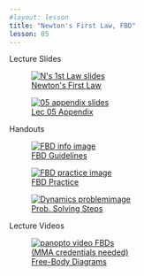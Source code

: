 ```yaml
---
#layout: lesson
title: "Newton's First Law, FBD"
lesson: 05
---
```


<div class="heading3"> Lecture Slides </div>

<div class="thumb_container">

  <a href="https://drive.google.com/file/d/1Rl2_92Hgly56GhOulsKXNyDM6FTKXriV/view" target="_blank">
    <figure class="thumblink">
      <img class="thumblink-img" src="{{site.baseurl}}/images/thumbs/L05.png" alt="N's 1st Law slides" >
      <figcaption class="thumblink-caption"> Newton's First Law </figcaption>
    </figure>
  </a>

  <a href="https://drive.google.com/file/d/1gii_-WdYaJ90Qyq-SnTzPGWjY_lB8BuT/view" target="_blank">
    <figure class="thumblink">
      <img class="thumblink-img" src="{{site.baseurl}}/images/thumbs/L05b.png" alt="05 appendix slides" >
      <figcaption class="thumblink-caption"> Lec 05 Appendix </figcaption>
    </figure>
  </a>

</div>


<div class="heading3">
  Handouts
</div>

<div class="thumb_container">

  <a href="{{site.baseurl}}/handouts/h05_FBD_info.pdf" target="_blank">
    <figure class="thumblink">
      <img class="thumblink-img-portrait" src="{{site.baseurl}}/images/thumbs/H05a.png" alt="FBD info image" >
      <figcaption class="thumblink-caption"> FBD Guidelines </figcaption>
    </figure>
  </a>

  <a href="{{site.baseurl}}/handouts/h05_FBD_Example.pdf" target="_blank">
    <figure class="thumblink">
      <img class="thumblink-img-portrait" src="{{site.baseurl}}/images/thumbs/H05b.png" alt="FBD practice image" >
      <figcaption class="thumblink-caption"> FBD Practice </figcaption>
    </figure>
  </a>

  <a href="{{site.baseurl}}/handouts/h05_ProbSol.pdf" target="_blank">
    <figure class="thumblink">
      <img class="thumblink-img-portrait" src="{{site.baseurl}}/images/thumbs/H05c.png" alt="Dynamics problemimage" >
      <figcaption class="thumblink-caption"> Prob. Solving Steps </figcaption>
    </figure>
  </a>

</div>


<div class="heading3">
  Lecture Videos
</div>

<div class="thumb_container">

  <a href="https://mma.hosted.panopto.com/Panopto/Pages/Viewer.aspx?id=28609953-0aa6-4072-a6f8-ae3b00323f58" target="_blank">
    <figure class="thumblink">
      <img class="thumblink-img"
    src="{{site.baseurl}}/images/thumbs/panopto_thumb.png"
    alt="panopto video FBDs" >
      <figcaption class="thumblink-caption" style="width: 180px;">
     (MMA credentials needed) Free-Body Diagrams </figcaption>
    </figure>
  </a>

</div>
